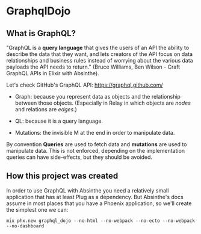 # GraphqlDojo

## What is GraphQL?

"GraphQL is a **query language** that gives the users of an API the ability to
describe the data that they want, and lets creators of the API focus on data
relationships and business rules instead of worrying about the various data
payloads the API needs to return."
(Bruce Williams, Ben Wilson - Craft GraphQL APIs in Elixir with Absinthe).

Let's check GitHub's GraphQL API: https://graphql.github.com/

- Graph: because you represent data as objects and the relationship between those objects.
  (Especially in Relay in which objects are *nodes* and relations are *edges*.)

- QL: because it is a query language.

- Mutations: the invisible M at the end in order to manipulate data.

By convention **Queries** are used to fetch data and **mutations** are used to manipulate data.
This is not enforced, depending on the implementation queries can have side-effects, but they should be avoided.

## How this project was created

In order to use GraphQL with Absinthe you need a relatively small application that has at least Plug as a dependency.
But Absinthe's docs assume in most places that you have a Phoenix application, so we'll create the simplest one we can:

```
mix phx.new graphql_dojo --no-html --no-webpack --no-ecto --no-webpack --no-dashboard
```
